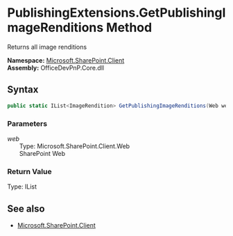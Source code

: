 # PublishingExtensions.GetPublishingImageRenditions Method  
Returns all image renditions  

**Namespace:** [Microsoft.SharePoint.Client](Microsoft.SharePoint.Client.md)  
**Assembly:** OfficeDevPnP.Core.dll  
## Syntax
```C#
public static IList<ImageRendition> GetPublishingImageRenditions(Web web)
```
### Parameters
*web*  
&emsp;&emsp;Type: Microsoft.SharePoint.Client.Web  
&emsp;&emsp;SharePoint Web  
### Return Value
Type: IList<ImageRendition>  

## See also
- [Microsoft.SharePoint.Client](Microsoft.SharePoint.Client.md)
